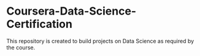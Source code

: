 # Coursera-Data-Science-Certification
This repository is created to build projects on Data Science as required by the course.
